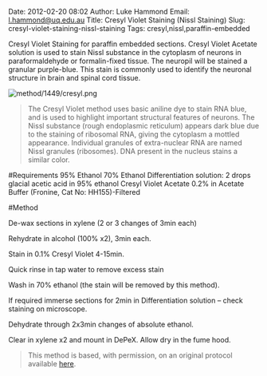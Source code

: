 Date: 2012-02-20 08:02
Author: Luke Hammond
Email: l.hammond@uq.edu.au
Title: Cresyl Violet Staining (Nissl Staining)
Slug: cresyl-violet-staining-nissl-staining
Tags: cresyl,nissl,paraffin-embedded

Cresyl Violet Staining for paraffin embedded sections. Cresyl Violet Acetate solution is used to stain Nissl substance in the cytoplasm of neurons in paraformaldehyde or formalin-fixed tissue. The neuropil will be stained a granular purple-blue. This stain is commonly used to identify the neuronal structure in brain and spinal cord tissue.


![method/1449/cresyl.png](/static/images/method/1449/cresyl.png)



>The Cresyl Violet method uses basic aniline dye to stain RNA blue, and is used to highlight important structural features of neurons. The Nissl substance (rough endoplasmic reticulum) appears dark blue due to the staining of ribosomal RNA, giving the cytoplasm a mottled appearance. Individual granules of extra-nuclear RNA are named Nissl granules (ribosomes). DNA present in the nucleus stains a similar color.


#Requirements
95% Ethanol
70% Ethanol
Differentiation solution: 2 drops glacial acetic acid in 95% ethanol
Cresyl Violet Acetate 0.2% in Acetate Buffer (Fronine, Cat No: HH155)-Filtered


#Method

De-wax sections in xylene (2 or 3 changes of 3min each)



Rehydrate in alcohol (100% x2), 3min each.



Stain in 0.1% Cresyl Violet 4-15min.



Quick rinse in tap water to remove excess stain



Wash in 70% ethanol (the stain will be removed by this method).



If required immerse sections for 2min in Differentiation solution – check staining on microscope.



Dehydrate through 2x3min changes of absolute ethanol.



Clear in xylene x2 and mount in DePeX.  Allow dry in the fume hood.







>This method is based, with permission, on an original protocol available [here](http://web.qbi.uq.edu.au/microscopy/?page_id=522).

